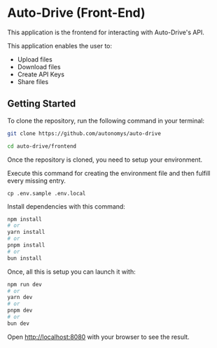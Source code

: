 # Auto-Drive (Front-End)

This application is the frontend for interacting with Auto-Drive's API.

This application enables the user to:

- Upload files
- Download files
- Create API Keys
- Share files

## Getting Started

To clone the repository, run the following command in your terminal:

```bash
git clone https://github.com/autonomys/auto-drive

cd auto-drive/frontend
```

Once the repository is cloned, you need to setup your environment.

Execute this command for creating the environment file and then fulfill every missing entry.

```
cp .env.sample .env.local
```

Install dependencies with this command:

```bash
npm install
# or
yarn install
# or
pnpm install
# or
bun install
```

Once, all this is setup you can launch it with:

```bash
npm run dev
# or
yarn dev
# or
pnpm dev
# or
bun dev
```

Open [http://localhost:8080](http://localhost:8080) with your browser to see the result.
